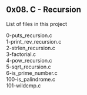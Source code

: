 ## 0x08. C - Recursion
List of files in this project

0-puts_recursion.c  
1-print_rev_recursion.c  
2-strlen_recursion.c  
3-factorial.c  
4-pow_recursion.c  
5-sqrt_recursion.c  
6-is_prime_number.c  
100-is_palindrome.c  
101-wildcmp.c  

